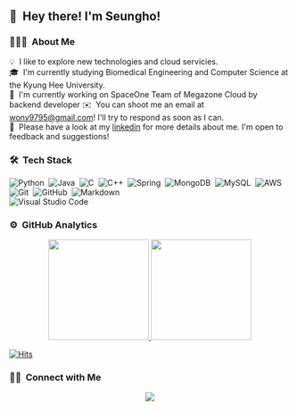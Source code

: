 ## 👋 &nbsp;Hey there! I'm Seungho!

### 👨🏻‍💻 &nbsp;About Me
💡 &nbsp;I like to explore new technologies and cloud servicies.\
🎓 &nbsp;I'm currently studying Biomedical Engineering and Computer Science at the Kyung Hee University.\
🔭 &nbsp;I'm currently working on SpaceOne Team of Megazone Cloud by backend developer
✉️ &nbsp;You can shoot me an email at wony9795@gmail.com! I'll try to respond as soon as I can.\
📄 &nbsp;Please have a look at my [linkedin](https://www.linkedin.com/in/seungho-jeong-79684b210/) for more details about me. I'm open to feedback and suggestions!

### 🛠 &nbsp;Tech Stack
![Python](https://img.shields.io/badge/-Python-05122A?style=flat&logo=python)&nbsp;
![Java](https://img.shields.io/badge/-Java-05122A?style=flat&logo=Java&logoColor=FFA518)&nbsp;
![C](https://img.shields.io/badge/-C-05122A?style=flat&logo=C&logoColor=A8B9CC)&nbsp;
![C++](https://img.shields.io/badge/-C++-05122A?style=flat&logo=C%2B%2B&logoColor=00599C)&nbsp;
![Spring](https://img.shields.io/badge/Spring-6DB33F?style=flat&logo=spring&logoColor=white)&nbsp;
![MongoDB](https://img.shields.io/badge/MongoDB-4EA94B?style=flat&logo=mongodb&logoColor=white)&nbsp;
![MySQL](https://img.shields.io/badge/MySQL-00000F?style=flat&logo=mysql&logoColor=white)&nbsp;
![AWS](https://img.shields.io/badge/Amazon_AWS-232F3E?style=flat&logo=amazon-aws&logoColor=white)&nbsp;
![Git](https://img.shields.io/badge/-Git-05122A?style=flat&logo=git)&nbsp;
![GitHub](https://img.shields.io/badge/-GitHub-05122A?style=flat&logo=github)&nbsp;
![Markdown](https://img.shields.io/badge/-Markdown-05122A?style=flat&logo=markdown)\
![Visual Studio Code](https://img.shields.io/badge/-Visual%20Studio%20Code-05122A?style=flat&logo=visual-studio-code&logoColor=007ACC)&nbsp;

### ⚙️ &nbsp;GitHub Analytics

<p align="center">
<a href="https://github.com/AVS1508">
  <img height="180em" src="https://github-readme-stats-eight-theta.vercel.app/api?username=Jeoungseungho&show_icons=true&theme=algolia&include_all_commits=true&count_private=true"/>
  <img height="180em" src="https://github-readme-stats-eight-theta.vercel.app/api/top-langs/?username=Jeoungseungho&layout=compact&langs_count=8&theme=algolia"/>
</a>
</p>


[![Hits](https://hits.seeyoufarm.com/api/count/incr/badge.svg?url=https%3A%2F%2Fgithub.com%2FJeoungseungho&count_bg=%2379C83D&title_bg=%23555555&icon=&icon_color=%23E7E7E7&title=hits&edge_flat=false)](https://hits.seeyoufarm.com)

### 🤝🏻 &nbsp;Connect with Me
<p align="center">
<a href="https://www.linkedin.com/in/seungho-jeong-79684b210/"><img src="	https://img.shields.io/badge/LinkedIn-0077B5?style=for-the-badge&logo=linkedin&logoColor=white"/></a>
</p>

<!--
**Jeoungseungho/Jeoungseungho** is a ✨ _special_ ✨ repository because its `README.md` (this file) appears on your GitHub profile.

Here are some ideas to get you started:

- 🔭 I’m currently working on ...
- 🌱 I’m currently learning ...
- 👯 I’m looking to collaborate on ...
- 🤔 I’m looking for help with ...
- 💬 Ask me about ...
- 📫 How to reach me: ...
- 😄 Pronouns: ...
- ⚡ Fun fact: ...
-->
